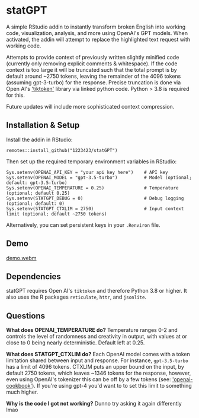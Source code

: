 # statGPT

A simple RStudio addin to instantly transform broken English into working code, visualization, analysis, and more using OpenAI's GPT models. When activated, the addin will attempt to replace the highlighted text request with working code.

Attempts to provide context of previously written slightly minified code (currently only removing explicit comments & whitespace). If the code context is too large it will be truncated such that the total prompt is by default around ~2750 tokens, leaving the remainder of the 4096 tokens (assuming gpt-3-turbo) for the response. Precise truncation is done via Open AI's ['tiktoken'](https://github.com/openai/tiktoken) library via linked python code. Python > 3.8 is required for this.

Future updates will include more sophisticated context compression.

## Installation & Setup

Install the addin in RStudio:

```remotes::install_github("1223423/statGPT")```

Then set up the required temporary environment variables in RStudio:

```
Sys.setenv(OPENAI_API_KEY = "your api key here")    # API key
Sys.setenv(OPENAI_MODEL = "gpt-3.5-turbo")          # Model (optional; default: gpt-3.5-turbo)
Sys.setenv(OPENAI_TEMPERATURE = 0.25)               # Temperature (optional; default 0.25)
Sys.setenv(STATGPT_DEBUG = 0)                       # Debug logging (optional; default: 0)
Sys.setenv(STATGPT_CTXLIM = 2750)                   # Input context limit (optional; default ~2750 tokens)
```
Alternatively, you can set persistent keys in your `.Renviron` file.

## Demo

[demo.webm](https://user-images.githubusercontent.com/40682719/229134788-66de0b87-24bb-4a14-bb83-06b094d42918.webm)

## Dependencies

statGPT requires Open AI's `tiktoken` and therefore Python 3.8 or higher. It also uses the R packages  `reticulate`, `httr`, and `jsonlite`.

## Questions

**What does OPENAI_TEMPERATURE do?** Temperature ranges 0-2 and controls the level of randomness and creativity in output, with values at or close to 0 being nearly deterministic. Default left at 0.25.

**What does STATGPT_CTXLIM do?** Each OpenAI model comes with a token limitation shared between input and response. For instance, `gpt-3.5-turbo` has a limit of 4096 tokens. CTXLIM puts an upper bound on the input, by default 2750 tokens, which leaves ~1346 tokens for the response, however, even using OpenAI's tokenizer this can be off by a few tokens (see: ['openai-cookbook'](https://github.com/openai/openai-cookbook/blob/main/examples/How_to_count_tokens_with_tiktoken.ipynb)). If you're using gpt-4 you'd want to to set this limit to something much higher.

**Why is the code I got not working?** Dunno try asking it again differently lmao
